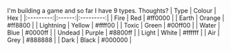 I'm building a game and so far I have 9 types. Thoughts?
| Type      | Colour | Hex       |
|:---------:|:------:|:---------:|
| Fire      | Red    | #ff0000 |
| Earth     | Orange | #ff8800 |
| Lightning | Yellow | #ffff00 |
| Toxic     | Green  | #00ff00 |
| Water     | Blue   | #0000ff |
| Undead    | Purple | #8800ff |
| Light     | White  | #ffffff |
| Air       | Grey   | #888888 |
| Dark      | Black  | #000000 |